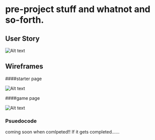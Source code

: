 # pre-project stuff and whatnot and so-forth.

## User Story

![Alt text](/Users/jeffrey/Desktop/userstory.png)

## Wireframes

####starter page

![Alt text](https://i.imgur.com/cF9q3H1.png)

####game page

![Alt text](https://i.imgur.com/rZmhtoa.png)

### Psuedocode

coming soon when comlpeted!! If it gets completed......
